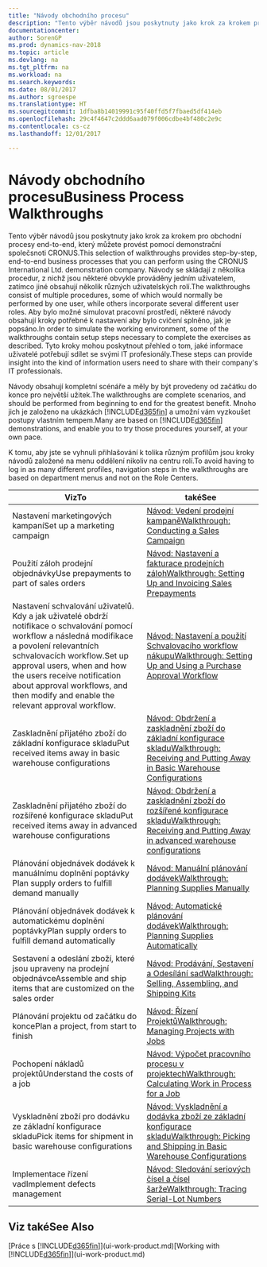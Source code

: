 ```yaml
---
title: "Návody obchodního procesu"
description: "Tento výběr návodů jsou poskytnuty jako krok za krokem pro obchodní procesy end-to-end, který můžete provést pomocí demonstrační společsnoti CRONUS. Návody se skládají z několika procedur, z nichž jsou některé obvykle prováděny jedním uživatelem, zatímco jiné obsahují několik různých uživatelských rolí. Aby bylo možné simulovat pracovní prostředí, některé návody obsahují kroky potřebné k nastavení aby bylo cvičení splněno, jak je popsáno. Tyto kroky mohou poskytnout přehled o tom, jaké informace uživatelé potřebují sdílet se svými IT profesionály."
documentationcenter: 
author: SorenGP
ms.prod: dynamics-nav-2018
ms.topic: article
ms.devlang: na
ms.tgt_pltfrm: na
ms.workload: na
ms.search.keywords: 
ms.date: 08/01/2017
ms.author: sgroespe
ms.translationtype: HT
ms.sourcegitcommit: 1dfba8b14019991c95f40ffd5f7fbaed5df414eb
ms.openlocfilehash: 29c4f4647c2ddd6aad079f006cdbe4bf480c2e9c
ms.contentlocale: cs-cz
ms.lasthandoff: 12/01/2017

---
```

# <a name="business-process-walkthroughs"></a><span data-ttu-id="6b857-106">Návody obchodního procesu</span><span class="sxs-lookup"><span data-stu-id="6b857-106">Business Process Walkthroughs</span></span>
<span data-ttu-id="6b857-107">Tento výběr návodů jsou poskytnuty jako krok za krokem pro obchodní procesy end-to-end, který můžete provést pomocí demonstrační společsnoti CRONUS.</span><span class="sxs-lookup"><span data-stu-id="6b857-107">This selection of walkthroughs provides step-by-step, end-to-end business processes that you can perform using the CRONUS International Ltd. demonstration company.</span></span> <span data-ttu-id="6b857-108">Návody se skládají z několika procedur, z nichž jsou některé obvykle prováděny jedním uživatelem, zatímco jiné obsahují několik různých uživatelských rolí.</span><span class="sxs-lookup"><span data-stu-id="6b857-108">The walkthroughs consist of multiple procedures, some of which would normally be performed by one user, while others incorporate several different user roles.</span></span> <span data-ttu-id="6b857-109">Aby bylo možné simulovat pracovní prostředí, některé návody obsahují kroky potřebné k nastavení aby bylo cvičení splněno, jak je popsáno.</span><span class="sxs-lookup"><span data-stu-id="6b857-109">In order to simulate the working environment, some of the walkthroughs contain setup steps necessary to complete the exercises as described.</span></span> <span data-ttu-id="6b857-110">Tyto kroky mohou poskytnout přehled o tom, jaké informace uživatelé potřebují sdílet se svými IT profesionály.</span><span class="sxs-lookup"><span data-stu-id="6b857-110">These steps can provide insight into the kind of information users need to share with their company's IT professionals.</span></span>  

 <span data-ttu-id="6b857-111">Návody obsahují kompletní scénáře a měly by být provedeny od začátku do konce pro největší užitek.</span><span class="sxs-lookup"><span data-stu-id="6b857-111">The walkthroughs are complete scenarios, and should be performed from beginning to end for the greatest benefit.</span></span> <span data-ttu-id="6b857-112">Mnoho jich je založeno na ukázkách [!INCLUDE[d365fin](includes/d365fin_md.md)] a umožní vám vyzkoušet postupy vlastním tempem.</span><span class="sxs-lookup"><span data-stu-id="6b857-112">Many are based on [!INCLUDE[d365fin](includes/d365fin_md.md)] demonstrations, and enable you to try those procedures yourself, at your own pace.</span></span>  

 <span data-ttu-id="6b857-113">K tomu, aby jste se vyhnuli přihlašování k tolika různým profilům jsou kroky návodů založené na menu oddělení nikoliv na centru rolí.</span><span class="sxs-lookup"><span data-stu-id="6b857-113">To avoid having to log in as many different profiles, navigation steps in the walkthroughs are based on department menus and not on the Role Centers.</span></span>  

|<span data-ttu-id="6b857-114">Viz</span><span class="sxs-lookup"><span data-stu-id="6b857-114">To</span></span>|<span data-ttu-id="6b857-115">také</span><span class="sxs-lookup"><span data-stu-id="6b857-115">See</span></span>|  
|--------|---------|  
|<span data-ttu-id="6b857-116">Nastavení marketingových kampaní</span><span class="sxs-lookup"><span data-stu-id="6b857-116">Set up a marketing campaign</span></span>|[<span data-ttu-id="6b857-117">Návod: Vedení prodejní kampaně</span><span class="sxs-lookup"><span data-stu-id="6b857-117">Walkthrough: Conducting a Sales Campaign</span></span>](walkthrough-conducting-a-sales-campaign.md)|  
|<span data-ttu-id="6b857-118">Použití záloh prodejní objednávky</span><span class="sxs-lookup"><span data-stu-id="6b857-118">Use prepayments to part of sales orders</span></span>|[<span data-ttu-id="6b857-119">Návod: Nastavení a fakturace prodejních záloh</span><span class="sxs-lookup"><span data-stu-id="6b857-119">Walkthrough: Setting Up and Invoicing Sales Prepayments</span></span>](walkthrough-setting-up-and-invoicing-sales-prepayments.md)|  
|<span data-ttu-id="6b857-120">Nastavení schvalování uživatelů. Kdy a jak uživatelé obdrží notifikace o schvalování pomocí workflow a následná modifikace a povolení relevantních schvalovacích workflow.</span><span class="sxs-lookup"><span data-stu-id="6b857-120">Set up approval users, when and how the users receive notification about approval workflows, and then modify and enable the relevant approval workflow.</span></span>|[<span data-ttu-id="6b857-121">Návod: Nastavení a použití Schvalovacího workflow nákupu</span><span class="sxs-lookup"><span data-stu-id="6b857-121">Walkthrough: Setting Up and Using a Purchase Approval Workflow</span></span>](walkthrough-setting-up-and-using-a-purchase-approval-workflow.md)|  
|<span data-ttu-id="6b857-122">Zaskladnění přijatého zboží do základní konfigurace skladu</span><span class="sxs-lookup"><span data-stu-id="6b857-122">Put received items away in basic warehouse configurations</span></span>|[<span data-ttu-id="6b857-123">Návod: Obdržení a zaskladnění zboží do základní konfigurace skladu</span><span class="sxs-lookup"><span data-stu-id="6b857-123">Walkthrough: Receiving and Putting Away in Basic Warehouse Configurations</span></span>](walkthrough-receiving-and-putting-away-in-basic-warehousing.md)|  
|<span data-ttu-id="6b857-124">Zaskladnění přijatého zboží do rozšířené konfigurace skladu</span><span class="sxs-lookup"><span data-stu-id="6b857-124">Put received items away in advanced warehouse configurations</span></span>|[<span data-ttu-id="6b857-125">Návod: Obdržení a zaskladnění zboží do rozšířené konfigurace skladu</span><span class="sxs-lookup"><span data-stu-id="6b857-125">Walkthrough: Receiving and Putting Away in advanced warehouse configurations</span></span>](walkthrough-receiving-and-putting-away-in-advanced-warehousing.md)|  
|<span data-ttu-id="6b857-126">Plánování objednávek dodávek k manuálnímu doplnění poptávky </span><span class="sxs-lookup"><span data-stu-id="6b857-126">Plan supply orders to fulfill demand manually</span></span>|[<span data-ttu-id="6b857-127">Návod: Manuální plánování dodávek</span><span class="sxs-lookup"><span data-stu-id="6b857-127">Walkthrough: Planning Supplies Manually</span></span>](walkthrough-planning-supplies-manually.md)|  
|<span data-ttu-id="6b857-128">Plánování objednávek dodávek k automatickému doplnění poptávky</span><span class="sxs-lookup"><span data-stu-id="6b857-128">Plan supply orders to fulfill demand automatically</span></span>|[<span data-ttu-id="6b857-129">Návod: Automatické plánování dodávek</span><span class="sxs-lookup"><span data-stu-id="6b857-129">Walkthrough: Planning Supplies Automatically</span></span>](walkthrough-planning-supplies-automatically.md)|  
|<span data-ttu-id="6b857-130">Sestavení a odeslání zboží, které jsou upraveny na prodejní objednávce</span><span class="sxs-lookup"><span data-stu-id="6b857-130">Assemble and ship items that are customized on the sales order</span></span>|[<span data-ttu-id="6b857-131">Návod: Prodávání, Sestavení a Odesílání sad</span><span class="sxs-lookup"><span data-stu-id="6b857-131">Walkthrough: Selling, Assembling, and Shipping Kits</span></span>](walkthrough-selling-assembling-and-shipping-kits.md)|  
|<span data-ttu-id="6b857-132">Plánování projektu od začátku do konce</span><span class="sxs-lookup"><span data-stu-id="6b857-132">Plan a project, from start to finish</span></span>|[<span data-ttu-id="6b857-133">Návod: Řízení Projektů</span><span class="sxs-lookup"><span data-stu-id="6b857-133">Walkthrough: Managing Projects with Jobs</span></span>](walkthrough-managing-projects-with-jobs.md)|  
|<span data-ttu-id="6b857-134">Pochopení nákladů projektů</span><span class="sxs-lookup"><span data-stu-id="6b857-134">Understand the costs of a job</span></span>|[<span data-ttu-id="6b857-135">Návod: Výpočet pracovního procesu v projektech</span><span class="sxs-lookup"><span data-stu-id="6b857-135">Walkthrough: Calculating Work in Process for a Job</span></span>](walkthrough-calculating-work-in-process-for-a-job.md)|  
|<span data-ttu-id="6b857-136">Vyskladnění zboží pro dodávku ze základní konfigurace skladu</span><span class="sxs-lookup"><span data-stu-id="6b857-136">Pick items for shipment in basic warehouse configurations</span></span>|[<span data-ttu-id="6b857-137">Návod: Vyskladnění a dodávka zboží ze základní konfigurace skladu</span><span class="sxs-lookup"><span data-stu-id="6b857-137">Walkthrough: Picking and Shipping in Basic Warehouse Configurations</span></span>](walkthrough-picking-and-shipping-in-basic-warehousing.md)|  
|<span data-ttu-id="6b857-138">Implementace řízení vad</span><span class="sxs-lookup"><span data-stu-id="6b857-138">Implement defects management</span></span>|[<span data-ttu-id="6b857-139">Návod: Sledování seriových čísel a čísel šarže</span><span class="sxs-lookup"><span data-stu-id="6b857-139">Walkthrough: Tracing Serial-Lot Numbers</span></span>](walkthrough-tracing-serial-lot-numbers.md)|  

## <a name="see-also"></a><span data-ttu-id="6b857-140">Viz také</span><span class="sxs-lookup"><span data-stu-id="6b857-140">See Also</span></span>
<span data-ttu-id="6b857-141">[Práce s [!INCLUDE[d365fin](includes/d365fin_md.md)]](ui-work-product.md)</span><span class="sxs-lookup"><span data-stu-id="6b857-141">[Working with [!INCLUDE[d365fin](includes/d365fin_md.md)]](ui-work-product.md)</span></span>  

